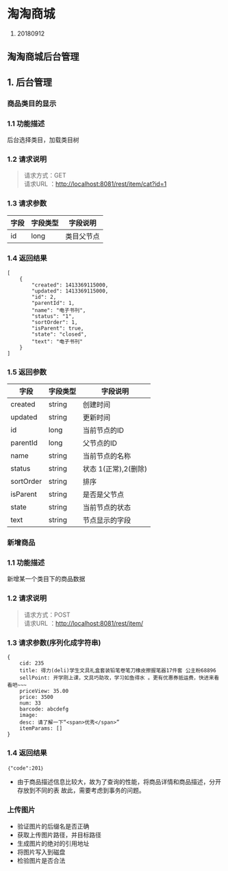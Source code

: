 # 淘淘商城
1. 20180912
## 淘淘商城后台管理

## 1. 后台管理
### 商品类目的显示
### 1.1 功能描述
后台选择类目，加载类目树
### 1.2 请求说明
> 请求方式：GET<br>
请求URL ：[http://localhost:8081/rest/item/cat?id=1](#)

### 1.3 请求参数
字段       |字段类型       |字段说明
------------|-----------|-----------
id       |long        |类目父节点
### 1.4 返回结果
```
[
    {
        "created": 1413369115000,
        "updated": 1413369115000,
        "id": 2,
        "parentId": 1,
        "name": "电子书刊",
        "status": "1",
        "sortOrder": 1,
        "isParent": true,
        "state": "closed",
        "text": "电子书刊"
    }
]
```
### 1.5 返回参数
字段       	|字段类型   |字段说明
------------|-----------|-----------
created		|string		|创建时间
updated     |string     |更新时间
id       	|long       |当前节点的ID
parentId    |long       |父节点的ID
name       	|string     |当前节点的名称
status      |string     |状态 1(正常),2(删除)
sortOrder   |string     |排序
isParent    |string     |是否是父节点
state       |string     |当前节点的状态
text       	|string     |节点显示的字段

### 新增商品
### 1.1 功能描述
新增某一个类目下的商品数据
### 1.2 请求说明
> 请求方式：POST<br>
请求URL ：[http://localhost:8081/rest/item/](#)

### 1.3 请求参数(序列化成字符串)
```
{
	cid: 235
	title: 得力(deli)学生文具礼盒套装铅笔卷笔刀橡皮擦握笔器17件套 公主粉68896
	sellPoint: 开学刚上课，文具巧助攻，学习如鱼得水 。更有优惠券抵运费，快进来看看吧~~~
	priceView: 35.00
	price: 3500
	num: 33
	barcode: abcdefg
	image: 
	desc: 请了解一下“<span>优秀</span>”
	itemParams: []
}
```
### 1.4 返回结果
```
｛"code":201｝
```

+ 由于商品描述信息比较大，故为了查询的性能，将商品详情和商品描述，分开存放到不同的表
故此，需要考虑到事务的问题。

### 上传图片
+ 验证图片的后缀名是否正确
+ 获取上传图片路径，并目标路径
+ 生成图片的绝对的引用地址
+ 将图片写入到磁盘
+ 检验图片是否合法





